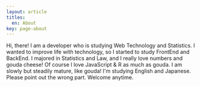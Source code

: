 ```yaml
---
layout: article
titles:
  en: About
key: page-about
---
```


Hi, there! I am a developer who is studying Web Technology and Statistics. I wanted to improve life with technology, so I started to study FrontEnd and BackEnd. I majored in Statistics and Law, and I really love numbers and gouda cheese! Of course I love JavaScript & R as much as gouda. I am slowly but steadily mature, like gouda! I'm studying English and Japanese. Please point out the wrong part. Welcome anytime.